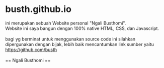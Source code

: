 # busth.github.io
ini merupakan sebuah Website personal "Ngali Busthomi". <br>
Website ini saya bangun dengan 100% native HTML, CSS, dan Javascript. <br> <br>
bagi yg berminat untuk menggunakan source code ini silahkan dipergunakan dengan bijak, lebih baik mencantumkan link sumber yaitu https://github.com/busth
<br>
<br>
== Ngali Busthomi ==
